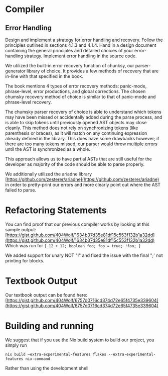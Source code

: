 # Compiler

## Error Handling

Design and implement a strategy for error handling and recovery. Follow the principles outlined in sections 4.1.3 and 4.1.4. Hand in a design document containing the general principles and detailed choices of your error-handling strategy. Implement error handling in the source code.

We utilized the built-in error recovery function of chunksy, our parser-generator library of choice. It provides a few methods of recovery that are in-line with that specified in the book.

The book mentions 4 types of error recovery methods: panic-mode, phrase-level, error productions, and global corrections. The chosen chumsky recovery method of choice is similar to that of panic-mode and phrase-level recovery.

The chumsky parser recovery of choice is able to understand which tokens may have been missed or accidentally added during the parse process, and is able to skip tokens until previously opened AST objects may close cleanly. This method does not rely on synchronizing tokens (like parenthesis or braces), as it will match on any continuing expression already defined in the library. This does have some drawbacks however; if there are too many tokens missed, our parser would throw multiple errors until the AST is synchronized as a whole.

This approach allows us to have partial ASTs that are still useful for the developer as majority of the code should be able to parse properly.

We additionally utilized the ariadne library [https://github.com/zesterer/ariadne](https://github.com/zesterer/ariadne) in order to pretty-print our errors and more clearly point out where the AST failed to parse.

# Refactoring Statements

You can find proof that our previous compiler works by looking at this sample output:
[https://gist.github.com/404Wolf/1634b37d35e81df15c553f132b1a32dd](https://gist.github.com/404Wolf/1634b37d35e81df15c553f132b1a32dd)
Which was run for `{ 12 + 12; boolean foo; foo = true; !foo; }`

We added support for unary NOT "!" and fixed the issue with the final ";' not printing for blocks.

# Textbook Output

Our textbook output can be found here:
[https://gist.github.com/404Wolf/6757d0716cd374d72e65f4735e339604](https://gist.github.com/404Wolf/6757d0716cd374d72e65f4735e339604)

# Building and running

We suggest that if you use the Nix build system to build our project, you simply run

`nix build –extra-experimental-features flakes --extra-experimental-features nix-command`

Rather than using the development shell
